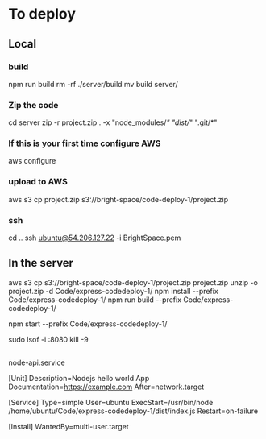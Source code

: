 # To deploy
## Local
### build
npm run build
rm -rf ./server/build
mv build server/

### Zip the code
cd server
zip -r project.zip . -x "node_modules/*" "dist/*" ".git/*"

### If this is your first time configure AWS
aws configure

### upload to AWS
aws s3 cp project.zip s3://bright-space/code-deploy-1/project.zip

### ssh
cd ..
ssh ubuntu@54.206.127.22 -i BrightSpace.pem

## In the server
aws s3 cp s3://bright-space/code-deploy-1/project.zip project.zip
unzip -o project.zip -d Code/express-codedeploy-1/
npm install --prefix Code/express-codedeploy-1/
npm run build --prefix Code/express-codedeploy-1/

npm start --prefix Code/express-codedeploy-1/

sudo lsof -i :8080
kill -9 <PID>
## 

node-api.service

[Unit]
Description=Nodejs hello world App
Documentation=https://example.com
After=network.target

[Service]
Type=simple
User=ubuntu
ExecStart=/usr/bin/node /home/ubuntu/Code/express-codedeploy-1/dist/index.js
Restart=on-failure

[Install]
WantedBy=multi-user.target
